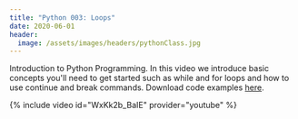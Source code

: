 ```yaml
---
title: "Python 003: Loops"
date: 2020-06-01
header:
  image: /assets/images/headers/pythonClass.jpg
---
```


Introduction to Python Programming. In this video we introduce basic concepts you'll need to get started such as while and for loops and how to use continue and break commands. Download code examples [here](https://github.com/jijames/LearnPythonProgramming).

{% include video id="WxKk2b_BaIE" provider="youtube" %}